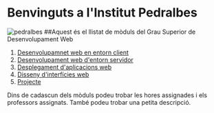 # Benvinguts a l'Institut Pedralbes
![pedralbes](https://img.beteve.cat/wp-content/uploads/2019/10/011019btv73nouinstitutpedralbes_3-1024x576.jpg)
##Aquest és el llistat de mòduls del Grau Superior de Desenvolupament Web
1. [Desenvolupamnet web en entorn client](m06.md)
2. [Desenvolupament web d'entorn servidor](m07.md)
3. [Desplegament d'aplicacions web](m08.md)
4. [Disseny d'interfícies web](m09.md)
5. [Projecte](m12.md)

Dins de cadascun dels mòduls podeu trobar les hores assignades i els professors assignats. També podeu trobar una petita descripció.

